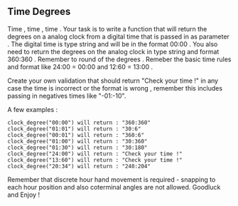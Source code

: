 ## Time Degrees
Time , time , time . Your task is to write a function that will return 
the degrees on a analog clock from a digital time that is passed in as parameter . 
The digital time is type string and will be in the format 00:00 . 
You also need to return the degrees on the analog clock in type string and format 360:360 . 
Remember to round of the degrees . Remeber the basic time rules and format like 24:00 = 00:00 and 
12:60 = 13:00 . 

Create your own validation that should return "Check your time !" 
in any case the time is incorrect or the format is wrong ,
 remember this includes passing in negatives times like "-01:-10".

A few examples :

```javacript
clock_degree("00:00") will return : "360:360"
clock_degree("01:01") will return : "30:6"
clock_degree("00:01") will return : "360:6"
clock_degree("01:00") will return : "30:360"
clock_degree("01:30") will return : "30:180"
clock_degree("24:00") will return : "Check your time !"
clock_degree("13:60") will return : "Check your time !"
clock_degree("20:34") will return : "240:204"
```

Remember that discrete hour hand movement is required - 
snapping to each hour position and also coterminal angles are not allowed. Goodluck and Enjoy !
